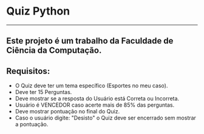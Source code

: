 # Quiz Python
---
Este projeto é um trabalho da Faculdade de Ciência da Computação.
---
## Requisitos:
- O Quiz deve ter um tema específico (Esportes no meu caso).
- Deve ter 15 Perguntas.
- Deve mostrar se a resposta do Usuário está Correta ou Incorreta.
- Usuário é VENCEDOR caso acerte mais de 85% das perguntas.
- Deve mostrar pontuação no final do Quiz.
- Caso o usuário digite: "Desisto" o Quiz deve ser encerrado sem mostrar a pontuação.
